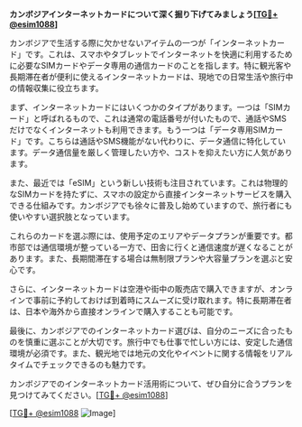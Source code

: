 **カンボジアインターネットカードについて深く掘り下げてみましょう[[TG💪+ @esim1088](https://t.me/s/esim1088)]**

カンボジアで生活する際に欠かせないアイテムの一つが「インターネットカード」です。これは、スマホやタブレットでインターネットを快適に利用するために必要なSIMカードやデータ専用の通信カードのことを指します。特に観光客や長期滞在者が便利に使えるインターネットカードは、現地での日常生活や旅行中の情報収集に役立ちます。

まず、インターネットカードにはいくつかのタイプがあります。一つは「SIMカード」と呼ばれるもので、これは通常の電話番号が付いたもので、通話やSMSだけでなくインターネットも利用できます。もう一つは「データ専用SIMカード」です。こちらは通話やSMS機能がない代わりに、データ通信に特化しています。データ通信量を厳しく管理したい方や、コストを抑えたい方に人気があります。

また、最近では「eSIM」という新しい技術も注目されています。これは物理的なSIMカードを持たずに、スマホの設定から直接インターネットサービスを購入できる仕組みです。カンボジアでも徐々に普及し始めていますので、旅行者にも使いやすい選択肢となっています。

これらのカードを選ぶ際には、使用予定のエリアやデータプランが重要です。都市部では通信環境が整っている一方で、田舎に行くと通信速度が遅くなることがあります。また、長期間滞在する場合は無制限プランや大容量プランを選ぶと安心です。

さらに、インターネットカードは空港や街中の販売店で購入できますが、オンラインで事前に予約しておけば到着時にスムーズに受け取れます。特に長期滞在者は、日本や海外から直接オンラインで購入することも可能です。

最後に、カンボジアでのインターネットカード選びは、自分のニーズに合ったものを慎重に選ぶことが大切です。旅行中でも仕事で忙しい方には、安定した通信環境が必須です。また、観光地では地元の文化やイベントに関する情報をリアルタイムでチェックできるのも魅力です。

カンボジアでのインターネットカード活用術について、ぜひ自分に合うプランを見つけてみてください。[[TG💪+ @esim1088](https://t.me/s/esim1088)]

[[TG💪+ @esim1088](https://t.me/s/esim1088) ![Image](https://i.postimg.cc/Y0z9fWf4/image.png)]